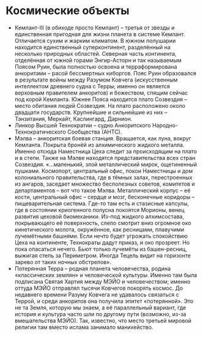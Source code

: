 # Космические объекты
* Кемлант-III (в обиходе просто Кемлант) – третья от звезды и единственная пригодная для жизни планета в системе Кемлант. Отличается сухим и жарким климатом. В южном полушарии находится единственный суперконтинент, разделённый на несколько природных областей. Северная часть континента, отделённая от южной горами Энгир-Асторн и так называемым Поясом Руин, была полностью освоена и терраформирована анкоритами – расой бессмертных киборгов. Пояс Руин образовался в результате войны между Разумом Ковчега (искусственным интеллектом древнего судна с Терры; именно он является верховным правителем анкоритов) и божеством, спящим сейчас под корой Кемланта. Южнее Пояса находится плато Созвездия – место обитания людей Созвездия. На плато расположено около двадцати государств. Крупнейшие и сильнейшие из них – Тэнзитания, Меркайт, Каслингард, Дарнион.
* Линкор Высшей Технократии – судно Анкоритского Народно-Технократического Сообщества (АНТС). 
* Мэлва – анкоритская боевая станция. Вращается, как луна, вокруг Кемланта. Покрыта бронёй из алхимического жидкого металла. Именно отсюда Наместница Цеха следит за происходящим на плато и в степи. Также на Мэлве находятся представительства всех стран Созвездия. «...маленький, злой металлический мирок, ощетиненный пушками. Космопорт, центральный офис, покои Наместницы и дом колониального правительства, где в тёмных залах, перестроенных из ангаров, заседает множество бесполезных советов, комитетов и департаментов – вот что такое Мэлва. Металлический корпус – её кости, центральный офис – сердце и мозг, бесконечные коридоры – пищеварительная система. Где-то там есть и стазисные капсулы, где в состоянии криогенного полусна покоятся Морионы, венец развития цеховой биомеханики. Из-под жидкого алхимсостава, покрывающего её поверхность, слепо смотрит вниз огромное око кинетического молота, окружённое, как ресницами, плавучими лучемётными башнями. Если нечто будет угрожать спокойствию Цеха на континенте, Технократы дадут приказ, и око прозреет. Но пока опасаться нечего. Бьют только лучемёты из башен-ресниц, выжигая степь за Периметром. Иногда Тецель видит на горизонте зарево от таких ночных обстрелов».
* Потерянная Терра – родная планета человечества, родина «классических землян» и человеческой культуры. Именно там была подписана Святая Хартия между МЭЙО и человечеством; именно оттуда МЭЙО отправлял тысячи Ковчегов покорять космос. До недавнего времени Разуму Ковчега не удавалось связаться с Террой, и среди анкоритов она получила эпитет «потерянной». Это не та Земля, которую мы знаем, а её параллельный вариант, где история и культура часто шли по другому пути (возможно, из-за вмешательства МЭЙО). Так, известно, что место третьей мировой религии там вместо ислама занимало манихейство.
